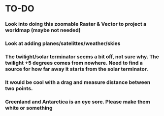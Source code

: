 # TO-DO

### Look into doing this zoomable Raster & Vector to project a worldmap (maybe not needed)
### Look at adding planes/satelittes/weather/skies
### The twilight/solar terminator seems a bit off, not sure why. The twilight +5 degrees comes from nowhere. Need to find a source for how far away it starts from the solar terminator.
### It would be cool with a drag and measure distance between two points.
### Greenland and Antarctica is an eye sore. Please make them white or something 
